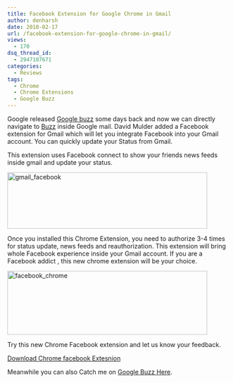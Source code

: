 ```yaml
---
title: Facebook Extension for Google Chrome in Gmail
author: denharsh
date: 2010-02-17
url: /facebook-extension-for-google-chrome-in-gmail/
views:
  - 170
dsq_thread_id:
  - 2947107671
categories:
  - Reviews
tags:
  - Chrome
  - Chrome Extensions
  - Google Buzz
---
```

Google released [Google buzz][1] some days back and now we can directly navigate to [Buzz][2] inside Google mail. David Mulder added a Facebook extension for Gmail which will let you integrate Facebook into your Gmail account. You can quickly update your Status from Gmail.

This extension uses Facebook connect to show your friends news feeds inside gmail and update your status.

[<img class="wp-image-53339" style="float: none;margin-left: auto;margin-right: auto;border: 0px" src="http://cdn.devilsworkshop.org/files/2010/02/gmail_facebook_thumb.png" border="0" alt="gmail_facebook" width="454" height="128" />][3]

Once you installed this Chrome Extension, you need to authorize 3-4 times for status update, news feeds and reauthorization. This extension will bring whole Facebook experience inside your Gmail account. If you are a Facebook addict , this new chrome extension will be your choice.

[<img style="float: none;margin-left: auto;margin-right: auto;border: 0px" src="http://cdn.devilsworkshop.org/files/2010/02/facebook_chrome_thumb.png" border="0" alt="facebook_chrome" width="454" height="145" />][4]

Try this new Chrome Facebook extension and let us know your feedback.

<a href="https://chrome.google.com/extensions/detail/hbjjmjlajhdcbnkdajndkmkjlkfphipc" onclick="_gaq.push(['_trackEvent', 'outbound-article', 'https://chrome.google.com/extensions/detail/hbjjmjlajhdcbnkdajndkmkjlkfphipc', 'Download Chrome facebook Extesnion']);" target="_blank">Download Chrome facebook Extesnion</a>

Meanwhile you can also Catch me on <a href="http://www.google.com/profiles/denharsh#buzz" onclick="_gaq.push(['_trackEvent', 'outbound-article', 'http://www.google.com/profiles/denharsh#buzz', 'Google Buzz Here']);" rel="nofollow"  target="_blank">Google Buzz Here</a>.

 [1]: http://devilsworkshop.org/google-buzzes-facebook-and-twitter/ "Google buzz"
 [2]: http://devilsworkshop.org/dont-like-google-buzz-remove-it/ "Buzz"
 [3]: http://cdn.devilsworkshop.org/files/2010/02/gmail_facebook.png
 [4]: http://cdn.devilsworkshop.org/files/2010/02/facebook_chrome.png
